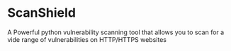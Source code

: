 # ScanShield
A Powerful python vulnerability scanning tool that allows you to scan for a vide range of vulnerabilities on HTTP/HTTPS websites
